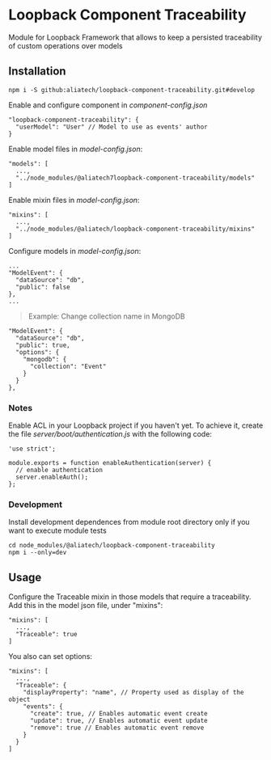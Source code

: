 # Loopback Component Traceability

Module for Loopback Framework that allows to keep a persisted traceability of custom operations over models

## Installation

```
npm i -S github:aliatech/loopback-component-traceability.git#develop
```

Enable and configure component in *component-config.json*

```
"loopback-component-traceability": {
  "userModel": "User" // Model to use as events' author 
}
```

Enable model files in *model-config.json*:

```
"models": [
  ...,
  "../node_modules/@aliatech7loopback-component-traceability/models"
]
```

Enable mixin files in *model-config.json*:

```
"mixins": [
  ...,
  "../node_modules/@aliatech/loopback-component-traceability/mixins"
]
```

Configure models in *model-config.json*:

```
...
"ModelEvent": {
  "dataSource": "db",
  "public": false
},
...
```

> Example: Change collection name in MongoDB

```
"ModelEvent": {
  "dataSource": "db",
  "public": true,
  "options": {
    "mongodb": {
      "collection": "Event"
    }
  }
},
```

### Notes

Enable ACL in your Loopback project if you haven't yet.
To achieve it, create the file *server/boot/authentication.js* with the following code:

```
'use strict';

module.exports = function enableAuthentication(server) {
  // enable authentication
  server.enableAuth();
};

```

### Development

Install development dependences from module root directory only if you want to execute module tests

```
cd node_modules/@aliatech/loopback-component-traceability
npm i --only=dev
```

## Usage

Configure the Traceable mixin in those models that require a traceability.
Add this in the model json file, under "mixins":

```
"mixins": [
  ...,
  "Traceable": true
]
```  

You also can set options:

```
"mixins": [
  ...,
  "Traceable": {
    "displayProperty": "name", // Property used as display of the object
    "events": {
      "create": true, // Enables automatic event create
      "update": true, // Enables automatic event update
      "remove": true // Enables automatic event remove
    }
  }
]
```  
